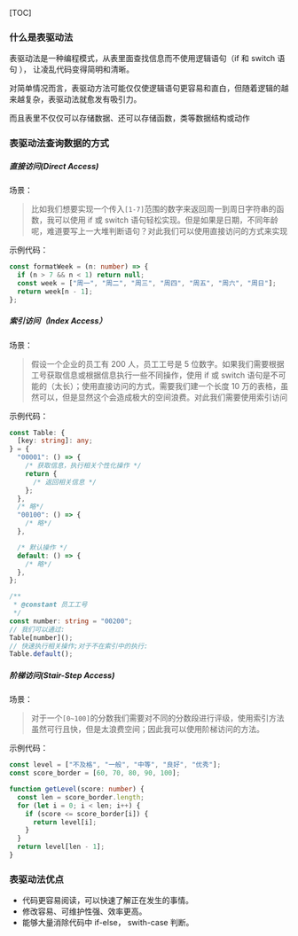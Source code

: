 [TOC]

### 什么是表驱动法

表驱动法是一种编程模式，从表里面查找信息而不使用逻辑语句（if 和 switch 语句 ）， 让凌乱代码变得简明和清晰。

对简单情况而言，表驱动方法可能仅仅使逻辑语句更容易和直白，但随着逻辑的越来越复杂，表驱动法就愈发有吸引力。

而且表里不仅仅可以存储数据、还可以存储函数，类等数据结构或动作

### 表驱动法查询数据的方式

##### 直接访问(Direct Access)

场景：

> 比如我们想要实现一个传入`[1-7]`范围的数字来返回周一到周日字符串的函数，我可以使用 if 或 switch 语句轻松实现。但是如果是日期，不同年龄呢，难道要写上一大堆判断语句？对此我们可以使用直接访问的方式来实现

示例代码：

```ts
const formatWeek = (n: number) => {
  if (n > 7 && n < 1) return null;
  const week = ["周一", "周二", "周三", "周四", "周五", "周六", "周日"];
  return week[n - 1];
};
```

##### 索引访问（Index Access）

场景：

> 假设一个企业的员工有 200 人，员工工号是 5 位数字。如果我们需要根据工号获取信息或根据信息执行一些不同操作，使用 if 或 switch 语句是不可能的（太长）；使用直接访问的方式，需要我们建一个长度 10 万的表格，虽然可以，但是显然这个会造成极大的空间浪费。对此我们需要使用索引访问

示例代码：

```ts
const Table: {
  [key: string]: any;
} = {
  "00001": () => {
    /* 获取信息，执行相关个性化操作 */
    return {
      /* 返回相关信息 */
    };
  },
  /* 略*/
  "00100": () => {
    /* 略*/
  },

  /* 默认操作 */
  default: () => {
    /* 略*/
  },
};

/**
 * @constant 员工工号
 */
const number: string = "00200";
// 我们可以通过:
Table[number]();
// 快速执行相关操作;对于不在索引中的执行:
Table.default();
```

##### 阶梯访问(Stair-Step Access)

场景：

> 对于一个`[0~100]`的分数我们需要对不同的分数段进行评级，使用索引方法虽然可行且快，但是太浪费空间；因此我可以使用阶梯访问的方法。

示例代码：

```ts
const level = ["不及格", "一般", "中等", "良好", "优秀"];
const score_border = [60, 70, 80, 90, 100];

function getLevel(score: number) {
  const len = score_border.length;
  for (let i = 0; i < len; i++) {
    if (score <= score_border[i]) {
      return level[i];
    }
  }
  return level[len - 1];
}
```

### 表驱动法优点

- 代码更容易阅读，可以快速了解正在发生的事情。
- 修改容易、可维护性强、效率更高。
- 能够大量消除代码中 if-else， swith-case 判断。
